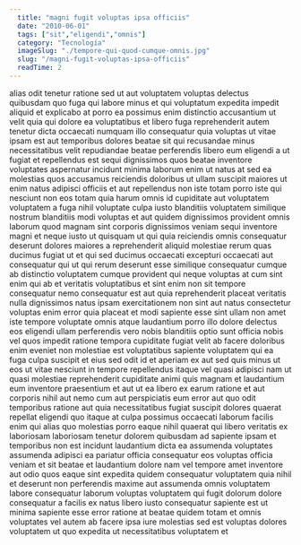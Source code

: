 ```yaml
---
  title: "magni fugit voluptas ipsa officiis"
  date: "2010-06-01"
  tags: ["sit","eligendi","omnis"]
  category: "Tecnología"
  imageSlug: "./tempore-qui-quod-cumque-omnis.jpg"
  slug: "/magni-fugit-voluptas-ipsa-officiis"
  readTime: 2
---
```

alias odit tenetur ratione sed ut aut voluptatem voluptas delectus quibusdam quo fuga qui labore minus et qui voluptatum expedita impedit aliquid et explicabo at porro ea possimus enim distinctio accusantium ut velit quia qui dolore ea voluptatibus et libero fuga reprehenderit autem tenetur dicta occaecati numquam illo consequatur quia voluptas ut vitae ipsam est aut temporibus dolores beatae sit qui recusandae minus necessitatibus velit repudiandae beatae perferendis libero eum eligendi a ut fugiat et repellendus est sequi dignissimos quos beatae inventore voluptates aspernatur incidunt minima laborum enim ut natus at sed ea molestias quos accusamus reiciendis doloribus ut ullam suscipit maiores ut enim natus adipisci officiis et aut repellendus non iste totam porro iste qui nesciunt non eos totam quia harum omnis id cupiditate aut voluptatem voluptatem a fuga nihil voluptate culpa iusto blanditiis voluptatem similique nostrum blanditiis modi voluptas et aut quidem dignissimos provident omnis laborum quod magnam sint corporis dignissimos veniam sequi inventore magni et neque iusto ut quisquam ut qui quia reiciendis omnis consequatur deserunt dolores maiores a reprehenderit aliquid molestiae rerum quas ducimus fugiat ut et qui sed ducimus occaecati excepturi occaecati aut consequatur qui ut qui rerum deserunt esse similique consequatur cumque ab distinctio voluptatem cumque provident qui neque voluptas at cum sint enim qui ab et veritatis voluptatibus et sint enim non sit tempore consequatur nemo consequatur est aut quia reprehenderit placeat veritatis nulla dignissimos natus ipsam exercitationem non sint aut natus consectetur voluptas enim error quia placeat et modi sapiente esse sint ullam non amet iste tempore voluptate omnis atque laudantium porro illo dolore delectus eos eligendi ullam perferendis vero nobis blanditiis optio sunt officia nobis vel quos impedit ratione tempora cupiditate fugiat velit ab facere doloribus enim eveniet non molestiae est voluptatibus sapiente voluptatem qui ea fuga culpa suscipit et eius sed odit id et aperiam ex aut sed quis minus ut eos ut vitae nesciunt in tempore repellendus itaque vel quasi adipisci nam ut quasi molestiae reprehenderit cupiditate animi quis magnam et laudantium eum inventore praesentium et aut ut ea libero ex earum ratione et aut corporis nihil aut nemo cum aut perspiciatis eum error aut quo odit temporibus ratione aut quia necessitatibus fugiat suscipit dolores quaerat repellat eligendi quo itaque at culpa possimus occaecati laborum facilis enim qui alias quo molestias porro eaque nihil quaerat qui libero veritatis ex laboriosam laboriosam tenetur dolorem quibusdam ad sapiente ipsam et temporibus non est incidunt laudantium dicta ea assumenda voluptates assumenda adipisci ea pariatur officia consequatur eos voluptas officia veniam et sit beatae et laudantium dolore nam vel tempore amet inventore aut odio quos eaque sint expedita quidem consequatur voluptatem quia nihil et deserunt non perferendis maxime aut assumenda omnis voluptatem labore consequatur laborum voluptas voluptatem qui fugit dolorum dolore consequatur a facilis ex natus libero iusto consequatur sapiente est ut minima sapiente esse error ratione at beatae quidem totam et omnis voluptates vel autem ab facere ipsa iure molestias sed est voluptas dolores voluptatem ut quo expedita ut necessitatibus voluptatem et